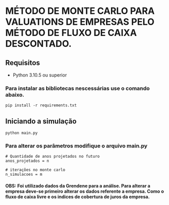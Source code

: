 # MÉTODO DE MONTE CARLO PARA VALUATIONS DE EMPRESAS PELO MÉTODO DE FLUXO DE CAIXA DESCONTADO.


## Requisitos

- Python 3.10.5 ou superior

### Para instalar as bibliotecas nescessárias use o comando abaixo.

```
pip install -r requirements.txt
```

## Iniciando a simulação

```
python main.py
```

### Para alterar os parâmetros modifique o arquivo main.py

```
# Quantidade de anos projetados no futuro
anos_projetados = n

# iterações no monte carlo 
n_simulacoes = m
```


#### OBS: Foi utilizado dados da Grendene para a análise. Para alterar a empresa deve-se primeiro alterar os dados referente a empresa. Como o fluxo de caixa livre e os indices de cobertura de juros da empresa.
